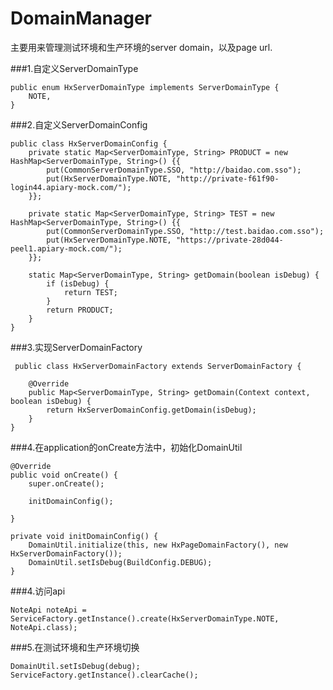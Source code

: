 # DomainManager
主要用来管理测试环境和生产环境的server domain，以及page url.

###1.自定义ServerDomainType
```
public enum HxServerDomainType implements ServerDomainType {
    NOTE,
}
```
###2.自定义ServerDomainConfig
```
public class HxServerDomainConfig {
    private static Map<ServerDomainType, String> PRODUCT = new HashMap<ServerDomainType, String>() {{
        put(CommonServerDomainType.SSO, "http://baidao.com.sso");
        put(HxServerDomainType.NOTE, "http://private-f61f90-login44.apiary-mock.com/");
    }};

    private static Map<ServerDomainType, String> TEST = new HashMap<ServerDomainType, String>() {{
        put(CommonServerDomainType.SSO, "http://test.baidao.com.sso");
        put(HxServerDomainType.NOTE, "https://private-28d044-peel1.apiary-mock.com/");
    }};

    static Map<ServerDomainType, String> getDomain(boolean isDebug) {
        if (isDebug) {
            return TEST;
        }
        return PRODUCT;
    }
}
```
###3.实现ServerDomainFactory
```
 public class HxServerDomainFactory extends ServerDomainFactory {

    @Override
    public Map<ServerDomainType, String> getDomain(Context context, boolean isDebug) {
        return HxServerDomainConfig.getDomain(isDebug);
    }
}
```
###4.在application的onCreate方法中，初始化DomainUtil
```
@Override
public void onCreate() {
    super.onCreate();

    initDomainConfig();

}

private void initDomainConfig() {
    DomainUtil.initialize(this, new HxPageDomainFactory(), new HxServerDomainFactory());
    DomainUtil.setIsDebug(BuildConfig.DEBUG);
} 
```
###4.访问api
```
NoteApi noteApi = ServiceFactory.getInstance().create(HxServerDomainType.NOTE, NoteApi.class);
```
###5.在测试环境和生产环境切换
```
DomainUtil.setIsDebug(debug);
ServiceFactory.getInstance().clearCache();
```
